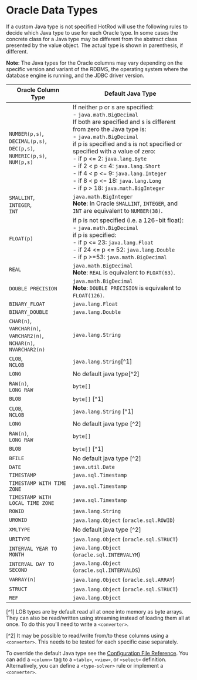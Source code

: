 # Oracle Data Types

If a custom Java type is not specified HotRod will use the following rules to decide which Java type to use for each Oracle type.
In some cases the concrete class for a Java type may be different from the abstract class presented by the value object. The actual type is shown in parenthesis, if different.

**Note**: The Java types for the Oracle columns may vary depending on the specific version and variant of the RDBMS, the operating system where the database engine is running, and the JDBC driver version.

| Oracle Column Type | Default Java Type |
| -- | -- |
| `NUMBER(p,s)`,<br/>`DECIMAL(p,s)`,<br/>`DEC(p,s)`,<br/>`NUMERIC(p,s)`,<br/>`NUM(p,s)` | If neither p or s are specified:<br/>- `java.math.BigDecimal`<br/>If both are specified and s is different from zero the Java type is:<br/>- `java.math.BigDecimal`<br/>if p is specified and s is not specified or specified with a value of zero:<br/>- if p <= 2: `java.lang.Byte`<br/>- if 2 < p <= 4: `java.lang.Short`<br/>- if 4 < p <= 9: `java.lang.Integer`<br/>- if 8 < p <= 18: `java.lang.Long`<br/>- if p > 18: `java.math.BigInteger` |
| `SMALLINT`,<br/>`INTEGER`,<br/>`INT` | `java.math.BigInteger`<br/>**Note**: In Oracle `SMALLINT`, `INTEGER`, and `INT` are equivalent to `NUMBER(38)`. |
| `FLOAT(p)` | if p is not specified (i.e. a 126-bit float):<br/>- `java.math.BigDecimal`<br/>if p is specified:<br/>- if p <= 23: `java.lang.Float`<br/>- if 24 <= p <= 52: `java.lang.Double`<br/>- if p >=53: `java.math.BigDecimal`<br/> |
| `REAL` | `java.math.BigDecimal`<br/>**Note**: `REAL` is equivalent to `FLOAT(63)`. |
| `DOUBLE PRECISION` | `java.math.BigDecimal`<br/>**Note**: `DOUBLE PRECISION` is equivalent to `FLOAT(126)`. |
| `BINARY_FLOAT` | `java.lang.Float` |
| `BINARY_DOUBLE` | `java.lang.Double` |
| `CHAR(n)`,<br/>`VARCHAR(n)`,<br/>`VARCHAR2(n)`,<br/>`NCHAR(n)`,<br/>`NVARCHAR2(n)` | `java.lang.String` |
| `CLOB`,<br/>`NCLOB` | `java.lang.String`[^1] |
| `LONG` | No default java type[^2] |
| `RAW(n)`,<br/>`LONG RAW` | `byte[]` |
| `BLOB` | `byte[]` [^1] |
| `CLOB`,<br/>`NCLOB` | `java.lang.String` [^1] |
| `LONG` | No default java type [^2] |
| `RAW(n)`,<br/>`LONG RAW` | `byte[]` |
| `BLOB` | `byte[]` [^1] |
| `BFILE` | No default java type [^2] |
| `DATE` | `java.util.Date` |
| `TIMESTAMP` | `java.sql.Timestamp` |
| `TIMESTAMP WITH TIME ZONE` | `java.sql.Timestamp` |
| `TIMESTAMP WITH LOCAL TIME ZONE` | `java.sql.Timestamp` |
| `ROWID` | `java.lang.String`|
| `UROWID` | `java.lang.Object` (`oracle.sql.ROWID`) |
| `XMLTYPE` | No default java type [^2] |
| `URITYPE` | `java.lang.Object` (`oracle.sql.STRUCT`) |
| `INTERVAL YEAR TO MONTH` | `java.lang.Object` (`oracle.sql.INTERVALYM`) |
| `INTERVAL DAY TO SECOND` | `java.lang.Object` (`oracle.sql.INTERVALDS`) |
| `VARRAY(n)` | `java.lang.Object` (`oracle.sql.ARRAY`) |
| `STRUCT` | `java.lang.Object` (`oracle.sql.STRUCT`) |
| `REF` | `java.lang.Object` |

[^1] LOB types are by default read all at once into memory as byte arrays. They can also be read/written using streaming instead of loading them all at once. To do this you’ll need to write a `<converter>`.

[^2] It may be possible to read/write from/to these columns using a `<converter>`. This needs to be tested for each specific case separately.

To override the default Java type see the [Configuration File Reference](../configuration-file-structure.md). You can add a `<column>` tag to a `<table>`, `<view>`, or `<select>` definition. Alternatively, you can define a `<type-solver>` rule or implement a `<converter>`.

